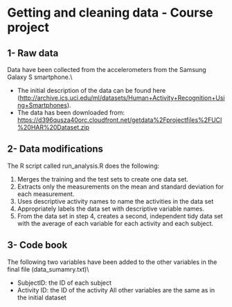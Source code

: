 # Getting and cleaning data - Course project

## 1- Raw data
Data have been collected from the accelerometers from the Samsung Galaxy S smartphone.\
* The initial description of the data can be found here (http://archive.ics.uci.edu/ml/datasets/Human+Activity+Recognition+Using+Smartphones).
* The data has been downloaded from: https://d396qusza40orc.cloudfront.net/getdata%2Fprojectfiles%2FUCI%20HAR%20Dataset.zip

## 2- Data modifications
The R script called run_analysis.R does the following:
  1. Merges the training and the test sets to create one data set.
  2. Extracts only the measurements on the mean and standard deviation for each measurement. 
  3. Uses descriptive activity names to name the activities in the data set
  4. Appropriately labels the data set with descriptive variable names. 
  5. From the data set in step 4, creates a second, independent tidy data set with the average of each variable for each activity and each subject.

## 3- Code book
The following two variables have been added to the other variables in the final file (data_sumamry.txt)\
  * SubjectID: the ID of each subject
  * Activity ID: the ID of the activity
All other variables are the same as in the initial dataset





